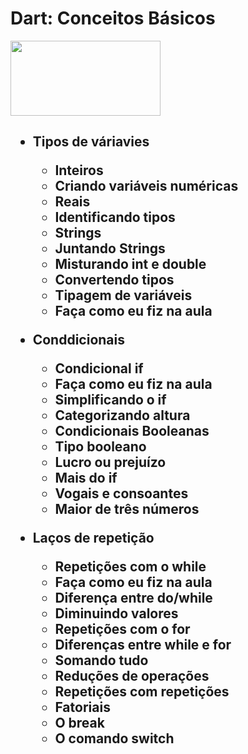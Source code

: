
<div diplay="flex"
     flex="1">
<h1 > Dart: Conceitos Básicos </h1> <img src="https://user-images.githubusercontent.com/85083611/145896166-3dd7acb1-f655-441c-9c33-b1404731ef4a.png" align="center" width="240" height="120"   />
<h2>




* Tipos de váriavies 
   * Inteiros
   * Criando variáveis numéricas
   * Reais
   * Identificando tipos
   * Strings
   * Juntando Strings
   * Misturando int e double
   * Convertendo tipos
   * Tipagem de variáveis
   * Faça como eu fiz na aula

 * Conddicionais
    * Condicional if
    * Faça como eu fiz na aula
    * Simplificando o if
    * Categorizando altura
    * Condicionais Booleanas
    * Tipo booleano
    * Lucro ou prejuízo
    * Mais do if
    * Vogais e consoantes
    * Maior de três números
 * Laços de repetição
    * Repetições com o while
    * Faça como eu fiz na aula
    * Diferença entre do/while
    * Diminuindo valores
    * Repetições com o for
    * Diferenças entre while e for
    * Somando tudo
    * Reduções de operações
    * Repetições com repetições
    * Fatoriais
    * O break
    * O comando switch

